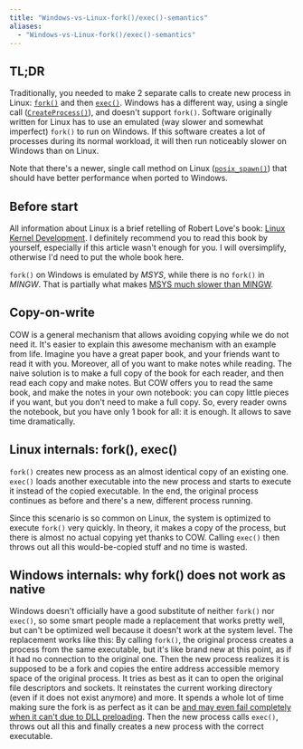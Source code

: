 ```yaml
---
title: "Windows-vs-Linux-fork()/exec()-semantics"
aliases:
  - "Windows-vs-Linux-fork()/exec()-semantics"
---
```

## TL;DR

Traditionally, you needed to make 2 separate calls to create new process in Linux: [`fork()`](http://man7.org/linux/man-pages/man2/fork.2.html) and then [`exec()`](http://man7.org/linux/man-pages/man3/exec.3.html). Windows has a different way, using a single call ([`CreateProcess()`](https://msdn.microsoft.com/en-us/library/windows/desktop/ms682425(v=vs.85).aspx)), and doesn't support `fork()`. Software originally written for Linux has to use an emulated (way slower and somewhat imperfect) `fork()` to run on Windows. If this software creates a lot of processes during its normal workload, it will then run noticeably slower on Windows than on Linux.

Note that there's a newer, single call method on Linux ([`posix_spawn()`](http://man7.org/linux/man-pages/man3/posix_spawn.3.html)) that should have better performance when ported to Windows.

## Before start

All information about Linux is a brief retelling of Robert Love's book: [Linux Kernel Development](https://doc.lagout.org/operating%20system%20/linux/Linux%20Kernel%20Development%2C%203rd%20Edition.pdf).
I definitely recommend you to read this book by yourself, especially if this article wasn't enough for you. I will oversimplify, otherwise I'd need to put the whole book here.

`fork()` on Windows is emulated by *MSYS*, while there is no `fork()` in *MINGW*. That is partially what makes [MSYS much slower than MINGW](./the-difference-between-mingw-and-msys2.html).

## Copy-on-write

COW is a general mechanism that allows avoiding copying while we do not need it. It's easier to explain this awesome mechanism with an example from life. Imagine you have a great paper book, and your friends want to read it with you. Moreover, all of you want to make notes while reading. The naive solution is to make a full copy of the book for each reader, and then read each copy and make notes. But COW offers you to read the same book, and make the notes in your own notebook: you can copy little pieces if you want, but you don't need to make a full copy. So, every reader owns the notebook, but you have only 1 book for all: it is enough. It allows to save time dramatically.

## Linux internals: fork(), exec()

`fork()` creates new process as an almost identical copy of an existing one. `exec()` loads another executable into the new process and starts to execute it instead of the copied executable. In the end, the original process continues as before and there's a new, different process running.

Since this scenario is so common on Linux, the system is optimized to execute `fork()` very quickly. In theory, it makes a copy of the process, but there is almost no actual copying yet thanks to COW. Calling `exec()` then throws out all this would-be-copied stuff and no time is wasted.

## Windows internals: why fork() does not work as native

Windows doesn't officially have a good substitute of neither `fork()` nor `exec()`, so some smart people made a replacement that works pretty well, but can't be optimized well because it doesn't work at the system level. The replacement works like this: By calling `fork()`, the original process creates a process from the same executable, but it's like brand new at this point, as if it had no connection to the original one. Then the new process realizes it is supposed to be a fork and copies the entire address accessible memory space of the original process. It tries as best as it can to open the original file descriptors and sockets. It reinstates the current working directory (even if it does not exist anymore) and more. It spends a whole lot of time making sure the fork is as perfect as it can be [and may even fail completely when it can't due to DLL preloading](./problems-specific-to-32-bit.html). Then the new process calls `exec()`, throws out all this and finally creates a new process with the correct executable.
